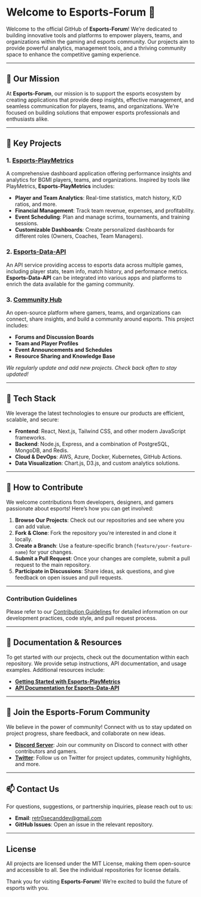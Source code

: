 # Welcome to Esports-Forum 🚀

Welcome to the official GitHub of **Esports-Forum**! We’re dedicated to building innovative tools and platforms to empower players, teams, and organizations within the gaming and esports community. Our projects aim to provide powerful analytics, management tools, and a thriving community space to enhance the competitive gaming experience.

---

## 🎯 Our Mission
At **Esports-Forum**, our mission is to support the esports ecosystem by creating applications that provide deep insights, effective management, and seamless communication for players, teams, and organizations. We’re focused on building solutions that empower esports professionals and enthusiasts alike.

---

## 📌 Key Projects

### 1. [Esports-PlayMetrics](https://github.com/Esports-Forum/Esports-PlayMetrics)
A comprehensive dashboard application offering performance insights and analytics for BGMI players, teams, and organizations. Inspired by tools like PlayMetrics, **Esports-PlayMetrics** includes:
- **Player and Team Analytics**: Real-time statistics, match history, K/D ratios, and more.
- **Financial Management**: Track team revenue, expenses, and profitability.
- **Event Scheduling**: Plan and manage scrims, tournaments, and training sessions.
- **Customizable Dashboards**: Create personalized dashboards for different roles (Owners, Coaches, Team Managers).

### 2. [Esports-Data-API](https://github.com/Esports-Forum/Esports-Data-API)
An API service providing access to esports data across multiple games, including player stats, team info, match history, and performance metrics. **Esports-Data-API** can be integrated into various apps and platforms to enrich the data available for the gaming community.

### 3. [Community Hub](https://github.com/Esports-Forum/Community-Hub)
An open-source platform where gamers, teams, and organizations can connect, share insights, and build a community around esports. This project includes:
- **Forums and Discussion Boards**
- **Team and Player Profiles**
- **Event Announcements and Schedules**
- **Resource Sharing and Knowledge Base**

*We regularly update and add new projects. Check back often to stay updated!*

---

## 🔧 Tech Stack
We leverage the latest technologies to ensure our products are efficient, scalable, and secure:
- **Frontend**: React, Next.js, Tailwind CSS, and other modern JavaScript frameworks.
- **Backend**: Node.js, Express, and a combination of PostgreSQL, MongoDB, and Redis.
- **Cloud & DevOps**: AWS, Azure, Docker, Kubernetes, GitHub Actions.
- **Data Visualization**: Chart.js, D3.js, and custom analytics solutions.

---

## 📢 How to Contribute
We welcome contributions from developers, designers, and gamers passionate about esports! Here’s how you can get involved:

1. **Browse Our Projects**: Check out our repositories and see where you can add value.
2. **Fork & Clone**: Fork the repository you’re interested in and clone it locally.
3. **Create a Branch**: Use a feature-specific branch (`feature/your-feature-name`) for your changes.
4. **Submit a Pull Request**: Once your changes are complete, submit a pull request to the main repository.
5. **Participate in Discussions**: Share ideas, ask questions, and give feedback on open issues and pull requests.

---

### Contribution Guidelines
Please refer to our [Contribution Guidelines](https://github.com/Esports-Forum/.github/CONTRIBUTING.md) for detailed information on our development practices, code style, and pull request process.

---

## 📖 Documentation & Resources
To get started with our projects, check out the documentation within each repository. We provide setup instructions, API documentation, and usage examples. Additional resources include:
- **[Getting Started with Esports-PlayMetrics](https://github.com/Esports-Forum/Esports-PlayMetrics/blob/main/README.md)**
- **[API Documentation for Esports-Data-API](https://github.com/Esports-Forum/Esports-Data-API/blob/main/README.md)**

---

## 🤝 Join the Esports-Forum Community
We believe in the power of community! Connect with us to stay updated on project progress, share feedback, and collaborate on new ideas.

- **[Discord Server](#)**: Join our community on Discord to connect with other contributors and gamers.
- **[Twitter](https://twitter.com/EsportsForum)**: Follow us on Twitter for project updates, community highlights, and more.

---

## 📫 Contact Us
For questions, suggestions, or partnership inquiries, please reach out to us:
- **Email**: retr0secanddev@gmail.com
- **GitHub Issues**: Open an issue in the relevant repository.

---

## License
All projects are licensed under the MIT License, making them open-source and accessible to all. See the individual repositories for license details.

Thank you for visiting **Esports-Forum**! We’re excited to build the future of esports with you.
